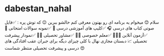 # dabestan_nahal
سلام 😊 میخوام یه برنامه ای رو بهتون معرفی کنم حالشو ببرین 😉 که توش پره : ✅فایل صوتی کتاب های درسی 🎧 ✅کلیپ های آموزشی درسی 🎥  ✅نمونه سوالات امتحانی 📑 ✅آزمون آنلاین 🧑‍💻🙋 ✅معلم خصوصی 🧑‍🏫 ✅مشاور تحصیلی 🧑‍💼 ✅نمودار پیشرفت تحصیلی 📈 دبستان مجازی نهال با کلی چیزای دیگه برای جبران عقب افتادگی های درسی و پیشرفت تحصیلی منتظر شماست 😍

